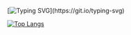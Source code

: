 [![Typing SVG](https://readme-typing-svg.demolab.com?font=Unbounded&weight=300&pause=1000&color=C0B658&width=435&lines=hi+there!+%E3%83%BE(%E3%83%BB%CF%89%E3%83%BB*))](https://git.io/typing-svg)

[![Top Langs](https://github-readme-stats-sigma-five.vercel.app/api/top-langs/?username=brishar0n&theme=gruvbox)](https://github-readme-stats-git-masterrstaa-rickstaa.vercel.app/api/top-langs/?username=brishar0n)
